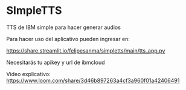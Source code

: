 # SImpleTTS
TTS de IBM simple para hacer generar audios

Para hacer uso del aplicativo pueden ingresar en:

https://share.streamlit.io/felipesanma/simpletts/main/tts_app.py

Necesitarás tu apikey y url de ibmcloud

Video explicativo: https://www.loom.com/share/3d46b897263a4cf3a960f01a42406491
